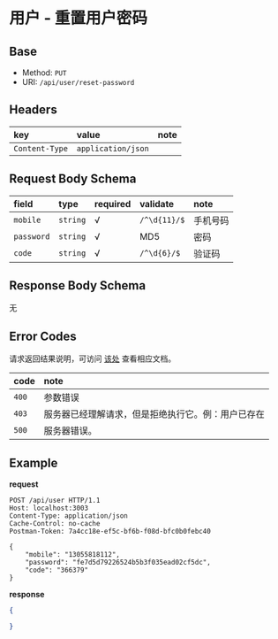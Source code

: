 # 用户 - 重置用户密码

## Base

* Method: `PUT`
* URI: `/api/user/reset-password`

## Headers

key            | value              | note
:------------- | :----------------- | :----
`Content-Type` | `application/json` |

## Request Body Schema

field      | type     | required | validate            | note
:--------- | :------- | :------- | :------------------ | :-------
`mobile`   | `string` | √        | `/^\d{11}/$`        | 手机号码
`password` | `string` | √        | MD5                 | 密码
`code`     | `string` | √        | `/^\d{6}/$`         | 验证码

## Response Body Schema

无

## Error Codes

请求返回结果说明，可访问 [该处](../../response-format.md) 查看相应文档。

code  | note
:---- | :----------------------
`400` | 参数错误
`403` | 服务器已经理解请求，但是拒绝执行它。例：用户已存在
`500` | 服务器错误。

## Example

**request**

```
POST /api/user HTTP/1.1
Host: localhost:3003
Content-Type: application/json
Cache-Control: no-cache
Postman-Token: 7a4cc18e-ef5c-bf6b-f08d-bfc0b0febc40

{
	"mobile": "13055818112",
	"password": "fe7d5d79226524b5b3f035ead02cf5dc",
	"code": "366379"
}
```

**response**

```json
{

}
```

